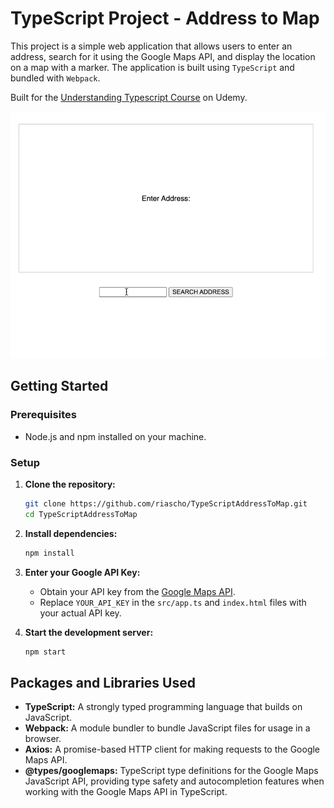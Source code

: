 # TypeScript Project - Address to Map

This project is a simple web application that allows users to enter an address, search for it using the Google Maps API, and display the location on a map with a marker. The application is built using `TypeScript` and bundled with `Webpack`.

Built for the [Understanding Typescript Course](https://www.udemy.com/course/understanding-typescript) on Udemy.

![Demo](<CleanShot 2024-10-23 at 20.11.42.gif>)

## Getting Started

### Prerequisites

- Node.js and npm installed on your machine.

### Setup

1. **Clone the repository:**

   ```bash
   git clone https://github.com/riascho/TypeScriptAddressToMap.git
   cd TypeScriptAddressToMap
   ```

2. **Install dependencies:**

   ```bash
   npm install
   ```

3. **Enter your Google API Key:**

   - Obtain your API key from the [Google Maps API](https://developers.google.com/maps/documentation/geocoding/get-api-key).
   - Replace `YOUR_API_KEY` in the `src/app.ts` and `index.html` files with your actual API key.

4. **Start the development server:**
   ```bash
   npm start
   ```

## Packages and Libraries Used

- **TypeScript:** A strongly typed programming language that builds on JavaScript.
- **Webpack:** A module bundler to bundle JavaScript files for usage in a browser.
- **Axios:** A promise-based HTTP client for making requests to the Google Maps API.
- **@types/googlemaps:** TypeScript type definitions for the Google Maps JavaScript API, providing type safety and autocompletion features when working with the Google Maps API in TypeScript.
